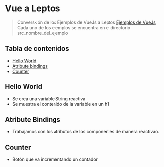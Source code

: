 # Vue a Leptos
> Convers<ón de los Ejemplos de VueJs a Leptos [Ejemplos de VueJs](https://vuejs.org/examples/#hello-world)
> Cada uno de los ejemplos se encuentra en el directorio src_nombre_del_ejemplo

## Tabla de contenidos
* [Hello World](#HelloWorld)
* [Atribute bindings](#atributeBindings)
* [Counter](#counter)

## Hello World <a name="HelloWorld"></a> 
  - Se crea una variable String reactiva
  - Se muestra el contenido de la variable en un h1

## Atribute Bindings <a name="atributeBindings"></a> 
  - Trabajamos con los atributos de los componentes de manera reactivao.

## Counter <a name="counter"></a> 
- Botón que va incrementando un contador
